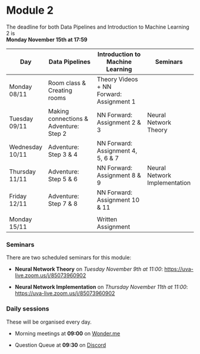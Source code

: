 
# Module 2

The deadline for both Data Pipelines and Introduction to Machine Learning 2 is<br>**Monday November 15th at 17:59**

| Day                | Data Pipelines               | Introduction to<br>Machine Learning | Seminars                    |
| ------------------ | ---------------------------- | ----------------------------------- | --------------------------- |
| Monday<br>08/11    | Room class &<br>Creating rooms | Theory Videos + NN<br>Forward: Assignment 1 |                   |
| Tuesday<br>09/11   | Making connections &<br> Adventure: Step 2 | NN Forward:<br>Assignment 2 & 3 | Neural Network<br>Theory |
| Wednesday<br>10/11 | Adventure: Step 3 & 4        | NN Forward:<br>Assignment 4, 5, 6 & 7 |                           |
| Thursday<br>11/11  | Adventure: Step 5 & 6        | NN Forward:<br>Assignment 8 & 9     | Neural Network<br>Implementation |
| Friday<br>12/11    | Adventure: Step 7 & 8        | NN Forward:<br>Assignment 10 & 11   |                             |
|                    |                              |                                     |                             |
| Monday<br>15/11    |                              | Written Assignment                  |                             |

### Seminars

There are two scheduled seminars for this module:

* **Neural Network Theory** on *Tuesday November 9th at 11:00*: <https://uva-live.zoom.us/j/85073960902>

* **Neural Network Implementation** on *Thursday November 11th at 11:00*: <https://uva-live.zoom.us/j/85073960902>

### Daily sessions

These will be organised every day.

* Morning meetings at **09:00** on [Wonder.me](https://www.wonder.me/r?id=c6cdcb4d-7901-44dc-9b9f-fe90898c22a5)

* Question Queue at **09:30** on [Discord](https://discord.gg/y9BVSck5z5)

